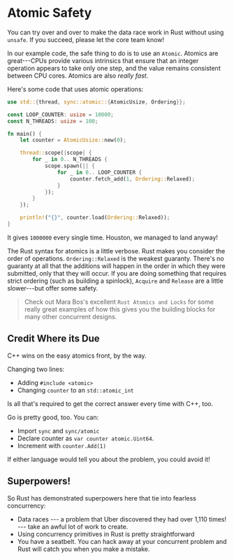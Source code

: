 # Atomic Safety

You can try over and over to make the data race work in Rust without using `unsafe`. If you succeed, please let the core team know!

In our example code, the safe thing to do is to use an `Atomic`. Atomics are great---CPUs provide various intrinsics that ensure that an integer operation appears to take only one step, and the value remains consistent between CPU cores. Atomics are also *really fast*.

Here's some code that uses atomic operations:

```rust
use std::{thread, sync::atomic::{AtomicUsize, Ordering}};

const LOOP_COUNTER: usize = 10000;
const N_THREADS: usize = 100;

fn main() {
    let counter = AtomicUsize::new(0);

    thread::scope(|scope| {
        for _ in 0.. N_THREADS {
            scope.spawn(|| {
                for _ in 0.. LOOP_COUNTER {
                    counter.fetch_add(1, Ordering::Relaxed);
                }
            });
        }
    });

    println!("{}", counter.load(Ordering::Relaxed));
}
```

It gives `1000000` every single time. Houston, we managed to land anyway!

The Rust syntax for atomics is a little verbose. Rust makes you consider the order of operations. `Ordering::Relaxed` is the weakest guaranty. There's no guaranty at all that the additions will happen in the order in which they were submitted, only that they will occur. If you are doing something that requires strict ordering (such as building a spinlock), `Acquire` and `Release` are a little slower---but offer some safety.

> Check out Mara Bos's excellent `Rust Atomics and Locks` for some really great examples of how this gives you the building blocks for many other concurrent designs.

## Credit Where its Due

C++ wins on the easy atomics front, by the way.

Changing two lines:
* Adding `#include <atomic>`
* Changing `counter` to an `std::atomic_int`

Is all that's required to get the correct answer every time with C++, too.

Go is pretty good, too. You can:

* Import `sync` and `sync/atomic`
* Declare counter as `var counter atomic.Uint64`.
* Increment with `counter.Add(1)`

If either language would tell you about the problem, you could avoid it!

## Superpowers!

So Rust has demonstrated superpowers here that tie into fearless concurrency:

* Data races --- a problem that Uber discovered they had over 1,110 times! --- take an awful lot of work to create.
* Using concurrency primitives in Rust is pretty straightforward
* You have a seatbelt. You can hack away at your concurrent problem and Rust will catch you when you make a mistake.

